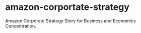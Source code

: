 # amazon-corportate-strategy
Amazon Corporate Strategy Story for Business and Economics Concentration.
